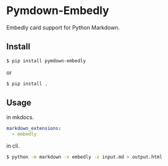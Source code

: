 # Pymdown-Embedly
Embedly card support for Python Markdown.

## Install

```sh
$ pip install pymdown-embedly
```

or

```sh
$ pip install .
```

## Usage

in mkdocs.

```yml title="mkdocs.yml"
markdown_extensions:
  - embedly
```

in cli.

```sh
$ python -m markdown -x embedly -x input.md > output.html
```
